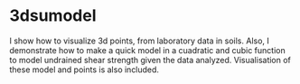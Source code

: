 # 3dsumodel
I show how to visualize 3d points, from laboratory data in soils. Also, I demonstrate how to make a quick model in a cuadratic and cubic function to model undrained shear strength given the data analyzed. Visualisation of these model and points is also included.
